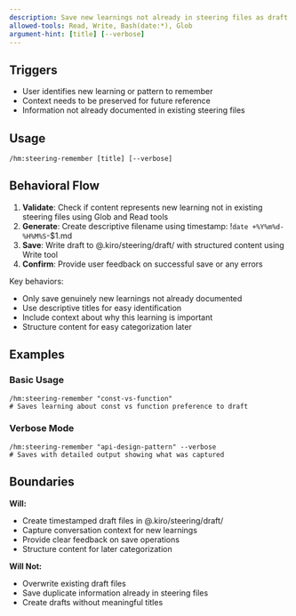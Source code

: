 ```yaml
---
description: Save new learnings not already in steering files as draft
allowed-tools: Read, Write, Bash(date:*), Glob
argument-hint: [title] [--verbose]
---
```


## Triggers
- User identifies new learning or pattern to remember
- Context needs to be preserved for future reference  
- Information not already documented in existing steering files

## Usage
```
/hm:steering-remember [title] [--verbose]
```

## Behavioral Flow

1. **Validate**: Check if content represents new learning not in existing steering files using Glob and Read tools
2. **Generate**: Create descriptive filename using timestamp: !`date +%Y%m%d-%H%M%S`-$1.md
3. **Save**: Write draft to @.kiro/steering/draft/ with structured content using Write tool
4. **Confirm**: Provide user feedback on successful save or any errors

Key behaviors:
- Only save genuinely new learnings not already documented
- Use descriptive titles for easy identification
- Include context about why this learning is important
- Structure content for easy categorization later

## Examples

### Basic Usage
```
/hm:steering-remember "const-vs-function"
# Saves learning about const vs function preference to draft
```

### Verbose Mode
```
/hm:steering-remember "api-design-pattern" --verbose
# Saves with detailed output showing what was captured
```

## Boundaries

**Will:**
- Create timestamped draft files in @.kiro/steering/draft/
- Capture conversation context for new learnings
- Provide clear feedback on save operations
- Structure content for later categorization

**Will Not:**
- Overwrite existing draft files
- Save duplicate information already in steering files
- Create drafts without meaningful titles